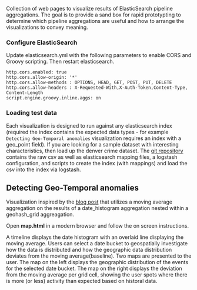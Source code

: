 Collection of web pages to visualize results of ElasticSearch pipeline aggregations. The goal is to provide a sand box for rapid prototypting to determine which pipeline aggregations are useful and how to arrange the visualizations to convey meaning.

### Configure ElasticSearch
Update elasticsearch.yml with the following parameters to enable CORS and Groovy scripting. Then restart elasticsearch.
```
http.cors.enabled: true
http.cors.allow-origin: '*'
http.cors.allow-methods : OPTIONS, HEAD, GET, POST, PUT, DELETE
http.cors.allow-headers : X-Requested-With,X-Auth-Token,Content-Type, Content-Length
script.engine.groovy.inline.aggs: on
```

### Loading test data
Each visualization is designed to run against any elasticsearch index (required the index contains the expected data types - for example `Detecting Geo-Temporal anomalies` visualization requires an index with a geo_point field). If you are looking for a sample dataset with interesting characteristics, then load up the denver crime dataset. The [git repository](https://github.com/FJbob/denver_data) contains the raw csv as well as elasticsearch mapping files, a logstash configuration, and scripts to create the index (with mappings) and load the csv into the index via logstash.

## Detecting Geo-Temporal anomalies
Visualization inspired by the [blog post](http://www.front2backdev.com/2016/05/03/geo-temporal-anomaly/) that utilizes a moving average aggregation on the results of a date_histogram aggregation nested within a geohash_grid aggreagation.

Open **map.html** in a modern browser and follow the on screen instructions.

A timeline displays the date histogram with an overlaid line displaying the moving average. Users can select a date bucket to geospatially investigate how the data is distributed and how the geographic data distribution deviates from the moving average(baseline). Two maps are presented to the user. The map on the left displays the geographic distribution of the events for the selected date bucket. The map on the right displays the deviation from the moving average per grid cell, showing the user spots where there is more (or less) activity than expected based on historal data.
